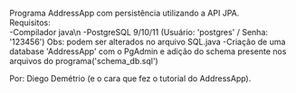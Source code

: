 Programa AddressApp com persistência utilizando a API JPA.\
Requisitos:\
  -Compilador java\n
  -PostgreSQL 9/10/11 (Usuário: 'postgres' / Senha: '123456') Obs: podem ser alterados no arquivo SQL.java
  -Criação de uma database 'AddressApp' com o PgAdmin e adição do schema presente nos arquivos do programa('schema_db.sql')
  
  Por: Diego Demétrio (e o cara que fez o tutorial do AddressApp).
